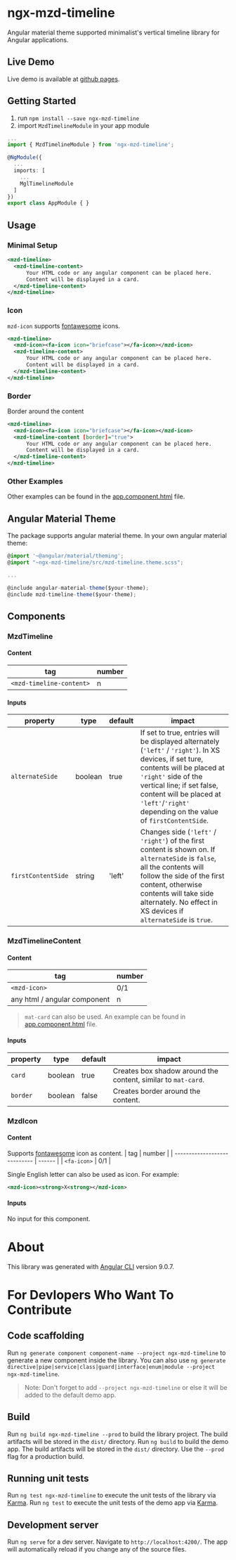 # ngx-mzd-timeline

Angular material theme supported minimalist's vertical timeline library for Angular applications.

## Live Demo

Live demo is available at [github pages](https://mazid1.github.io/ngx-mzd-timeline).

## Getting Started

1) run `npm install --save ngx-mzd-timeline`
2) import `MzdTimelineModule` in your app module

```typescript
...
import { MzdTimelineModule } from 'ngx-mzd-timeline';

@NgModule({
  ...
  imports: [
    ...
    MglTimelineModule
  ]
})
export class AppModule { }
```

## Usage

### Minimal Setup

```xml
<mzd-timeline>
  <mzd-timeline-content>
      Your HTML code or any angular component can be placed here.
      Content will be displayed in a card.
  </mzd-timeline-content>
</mzd-timeline>
```

### Icon

`mzd-icon` supports [fontawesome](https://fontawesome.com/icons) icons.

```xml
<mzd-timeline>
  <mzd-icon><fa-icon icon="briefcase"></fa-icon></mzd-icon>
  <mzd-timeline-content>
      Your HTML code or any angular component can be placed here.
      Content will be displayed in a card.
  </mzd-timeline-content>
</mzd-timeline>
```

### Border

Border around the content

```xml
<mzd-timeline>
  <mzd-icon><fa-icon icon="briefcase"></fa-icon></mzd-icon>
  <mzd-timeline-content [border]="true">
      Your HTML code or any angular component can be placed here.
      Content will be displayed in a card.
  </mzd-timeline-content>
</mzd-timeline>
```

### Other Examples

Other examples can be found in the [app.component.html](https://github.com/mazid1/ngx-mzd-timeline/blob/master/src/app/app.component.html) file.

## Angular Material Theme

The package supports angular material theme. In your own angular material theme:

```typescript
@import '~@angular/material/theming';
@import "~ngx-mzd-timeline/src/mzd-timeline.theme.scss";

...

@include angular-material-theme($your-theme);
@include mzd-timeline-theme($your-theme);
```

## Components

### MzdTimeline

#### Content
| tag                      | number |
| ------------------------ | ------ |
| `<mzd-timeline-content>` |     n  |

#### Inputs
| property           | type    | default | impact                                                                                                                                                                                                                                                                             |
| ------------------ | ------- | ------- | ---------------------------------------------------------------------------------------------------------------------------------------------------------------------------------------------------------------------------------------------------------------------------------- |
| `alternateSide`    | boolean | true    | If set to true, entries will be displayed alternately (`'left'` / `'right'`). In XS devices, if set ture, contents will be placed at `'right'` side of the vertical line; if set false, content will be placed at `'left'`/`'right'` depending on the value of `firstContentSide`. |
| `firstContentSide` | string  | 'left'  | Changes side (`'left'` / `'right'`) of the first content is shown on. If `alternateSide` is `false`, all the contents will follow the side of the first content, otherwise contents will take side alternately. No effect in XS devices if `alternateSide` is `true`.              |

### MzdTimelineContent

#### Content
| tag                          | number |
| ---------------------------- | ------ |
| `<mzd-icon>`                 |   0/1  |
| any html / angular component |     n  |

> `mat-card` can also be used. An example can be found in [app.component.html](https://github.com/mazid1/ngx-mzd-timeline/blob/master/src/app/app.component.html) file.

#### Inputs
| property | type    | default | impact                                                        |
| -------- | ------- | ------- | ------------------------------------------------------------- |
| `card`   | boolean | true    | Creates box shadow around the content, similar to `mat-card`. |
| `border` | boolean | false   | Creates border around the content.                            |

### MzdIcon

#### Content
Supports [fontawesome](https://fontawesome.com/icons) icon as content.
| tag                          | number |
| ---------------------------- | ------ |
| `<fa-icon>`                  |   0/1  |

Single English letter can also be used as icon. For example:
```xml
<mzd-icon><strong>X<strong></mzd-icon>
```

#### Inputs
No input for this component.

# About

This library was generated with [Angular CLI](https://github.com/angular/angular-cli) version 9.0.7.

# For Devlopers Who Want To Contribute

## Code scaffolding

Run `ng generate component component-name --project ngx-mzd-timeline` to generate a new component inside the library. You can also use `ng generate directive|pipe|service|class|guard|interface|enum|module --project ngx-mzd-timeline`.
> Note: Don't forget to add `--project ngx-mzd-timeline` or else it will be added to the default demo app. 

## Build

Run `ng build ngx-mzd-timeline --prod` to build the library project. The build artifacts will be stored in the `dist/` directory.
Run `ng build` to build the demo app. The build artifacts will be stored in the `dist/` directory. Use the `--prod` flag for a production build.

## Running unit tests

Run `ng test ngx-mzd-timeline` to execute the unit tests of the library via [Karma](https://karma-runner.github.io).
Run `ng test` to execute the unit tests of the demo app via [Karma](https://karma-runner.github.io).

## Development server

Run `ng serve` for a dev server. Navigate to `http://localhost:4200/`. The app will automatically reload if you change any of the source files.

